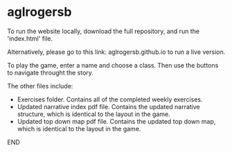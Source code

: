 # aglrogersb

To run the website locally, download the full repository, and run the 'index.html' file.

Alternatively, please go to this link: aglrogersb.github.io to run a live version.

To play the game, enter a name and choose a class. Then use the buttons to navigate throught the story.

The other files include:

- Exercises folder. Contains all of the completed weekly exercises.
- Updated narrative index pdf file. Contains the updated narrative structure, which is identical to the layout in the game.
- Updated top down map pdf file. Contains the updated top down map, which is identical to the layout in the game.

END
